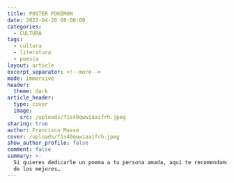 ```yaml
---
title: POSTER POKEMON
date: 2022-04-20 00:00:00
categories:
  - CULTURA
tags:
  - cultura
  - literatura
  - poesía
layout: article
excerpt_separator: <!--more-->
mode: immersive
header:
  theme: dark
article_header:
  type: cover
  image:
    src: /uploads/f1s40qwwiaaifrh.jpeg
sharing: true
author: Francisco Massé
cover: /uploads/f1s40qwwiaaifrh.jpeg
show_author_profile: false
comment: false
summary: >-
  Si quieres dedicarle un poema a tu persona amada, aquí te recomendamos cinco
  de los mejores…
---
```

